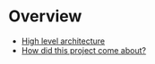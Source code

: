 # Overview

* [High level architecture](architecture.md)
* [How did this project come about?](motivation.md)
